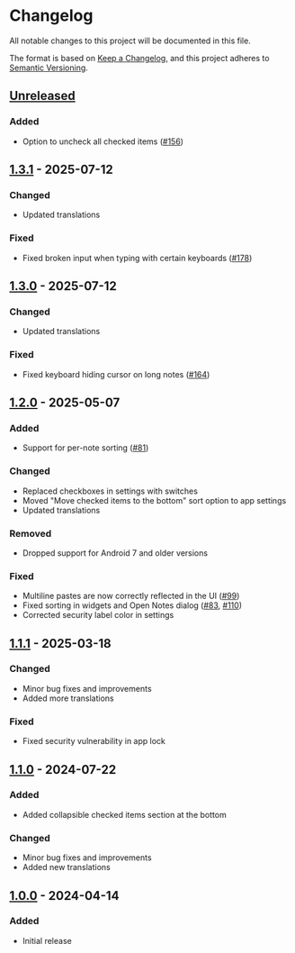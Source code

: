 # Changelog
All notable changes to this project will be documented in this file.

The format is based on [Keep a Changelog](https://keepachangelog.com/en/1.1.0/),
and this project adheres to [Semantic Versioning](https://semver.org/spec/v2.0.0.html).

## [Unreleased]
### Added
- Option to uncheck all checked items ([#156])

## [1.3.1] - 2025-07-12
### Changed
- Updated translations

### Fixed
- Fixed broken input when typing with certain keyboards ([#178])

## [1.3.0] - 2025-07-12
### Changed
- Updated translations

### Fixed
- Fixed keyboard hiding cursor on long notes ([#164])

## [1.2.0] - 2025-05-07
### Added
- Support for per-note sorting ([#81])

### Changed
- Replaced checkboxes in settings with switches
- Moved "Move checked items to the bottom" sort option to app settings
- Updated translations

### Removed
- Dropped support for Android 7 and older versions

### Fixed
- Multiline pastes are now correctly reflected in the UI ([#99])
- Fixed sorting in widgets and Open Notes dialog ([#83], [#110])
- Corrected security label color in settings

## [1.1.1] - 2025-03-18
### Changed
- Minor bug fixes and improvements
- Added more translations

### Fixed
- Fixed security vulnerability in app lock

## [1.1.0] - 2024-07-22
### Added
- Added collapsible checked items section at the bottom

### Changed
- Minor bug fixes and improvements
- Added new translations

## [1.0.0] - 2024-04-14
### Added
- Initial release

[#81]: https://github.com/FossifyOrg/Notes/issues/81
[#83]: https://github.com/FossifyOrg/Notes/issues/83
[#99]: https://github.com/FossifyOrg/Notes/issues/99
[#110]: https://github.com/FossifyOrg/Notes/issues/110
[#156]: https://github.com/FossifyOrg/Notes/issues/156
[#164]: https://github.com/FossifyOrg/Notes/issues/164
[#178]: https://github.com/FossifyOrg/Notes/issues/178

[Unreleased]: https://github.com/FossifyOrg/Notes/compare/1.3.1...HEAD
[1.3.1]: https://github.com/FossifyOrg/Notes/compare/1.3.0...1.3.1
[1.3.0]: https://github.com/FossifyOrg/Notes/compare/1.2.0...1.3.0
[1.2.0]: https://github.com/FossifyOrg/Notes/compare/1.1.1...1.2.0
[1.1.1]: https://github.com/FossifyOrg/Notes/compare/1.1.0...1.1.1
[1.1.0]: https://github.com/FossifyOrg/Notes/compare/1.0.0...1.1.0
[1.0.0]: https://github.com/FossifyOrg/Notes/releases/tag/1.0.0
